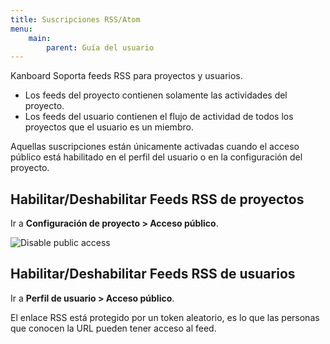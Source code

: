 ```yaml
---
title: Suscripciones RSS/Atom
menu:
    main:
        parent: Guía del usuario
---
```


Kanboard Soporta feeds RSS para proyectos y usuarios.

- Los feeds del proyecto contienen solamente las actividades del proyecto.
- Los feeds del usuario contienen el flujo de actividad de todos los proyectos que el usuario es un miembro.

Aquellas suscripciones están únicamente activadas cuando el acceso público está habilitado en el perfil del usuario o en la configuración del proyecto.

Habilitar/Deshabilitar Feeds RSS de proyectos
---------------------------------------------

Ir a **Configuración de proyecto > Acceso público**.

![Disable public access](/images/v1/project-disable-sharing.png)

Habilitar/Deshabilitar Feeds RSS de usuarios
--------------------------------------------

Ir a **Perfil de usuario > Acceso público**.

El enlace RSS está protegido por un token aleatorio, es lo que las personas que conocen la URL pueden tener acceso al feed.